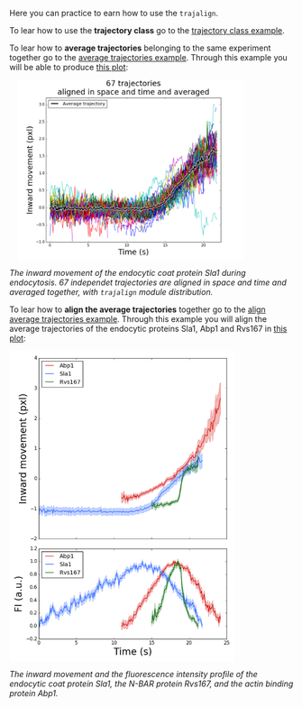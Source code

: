 Here you can practice to earn how to use the `trajalign`.

To lear how to use the **trajectory class** go to the [trajectory class example](Trajectory-class-example). 

To lear how to **average trajectories** belonging to the same experiment together go to the [average trajectories example](Example-of-trajectory-average). Through this example you will be able to produce [this plot](images/plot.png):

<img src="images/plot.png" alt="example" align="middle" style="width: 400px;" hspace="15"/>

*The inward movement of the endocytic coat protein Sla1 during endocytosis. 67 independet  trajectories are aligned in space and time and averaged together, with `trajalign` module distribution.*

To lear how to **align the average trajectories**  together go to the [align average trajectories example](Example-of-trajectory-alignment). Through this example you will align the average trajectories of the endocytic proteins Sla1, Abp1 and Rvs167 in [this plot](images/plot_aligned_trajectories.png):

<img src="images/plot_aligned_trajectories.png" alt="example" align="middle" style="width: 400px;"/>

*The inward movement and the fluorescence intensity profile of the endocytic coat protein Sla1, the N-BAR protein Rvs167, and the actin binding protein Abp1.*

